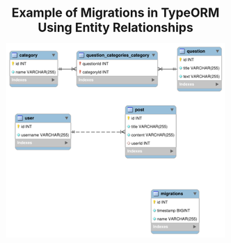 
<h1 align="center">Example of Migrations in TypeORM Using Entity Relationships</h1>



<p align="center">
  <img alt="Database 1:N and N:N" src="database.png">
</p>


